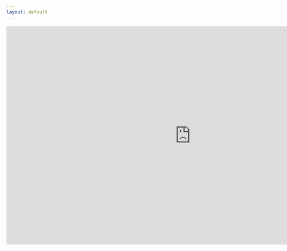 ```yaml
---
layout: default
---
```


<iframe src="https://docs.google.com/presentation/d/e/2PACX-1vQ8LopLa7dzv5PcxqYdc-M7jFmv86NCY2XJBi84OAlCpBYCZtAheelsXz8rjzTrNSwPl5EN0rEtxHOw/embed?start=false&loop=false&delayms=3000" frameborder="0" width="960" height="569" allowfullscreen="true" mozallowfullscreen="true" webkitallowfullscreen="true"></iframe>
